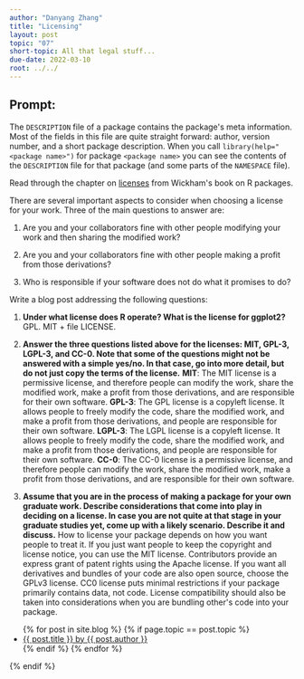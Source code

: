 ```yaml
---
author: "Danyang Zhang"
title: "Licensing"
layout: post
topic: "07"
short-topic: All that legal stuff...
due-date: 2022-03-10
root: ../../
---
```


## Prompt:

The `DESCRIPTION` file of a package contains the package's meta information. Most of the fields in this file are quite straight forward: author, version number, and a short package description. When you call `library(help="<package name>")` for  package `<package name>` you can see the contents of the `DESCRIPTION` file for that package (and some parts of the `NAMESPACE` file).

Read through the chapter on [licenses](https://r-pkgs.org/license.html) from Wickham's book on R packages. 

There are several important aspects to consider when choosing a license for your work. 
Three of the main questions to answer are: 

1. Are you and your collaborators fine with other people modifying your work and then sharing the modified work?

2. Are you and your collaborators fine with other people making a profit from those derivations?

3. Who is responsible if your software does not do what it promises to do?


Write a blog post addressing the following questions: 

1. **Under what license does R operate? What is the license for ggplot2?**
GPL. MIT + file LICENSE.

2. **Answer the three questions listed above for the licenses: MIT, GPL-3,  LGPL-3, and CC-0. Note that some of the questions might not be answered with a simple yes/no. In that case, go into more detail, but do not just copy the terms of the license.**
**MIT**: The MIT license is a permissive license, and therefore people can modify the work, share the modified work, make a profit from those derivations, and are responsible for their own software.
**GPL-3**: The GPL license is a copyleft license. It allows people to freely modify the code, share the modified work, and make a profit from those derivations, and people are responsible for their own software.
**LGPL-3**: The LGPL license is a copyleft license. It allows people to freely modify the code, share the modified work, and make a profit from those derivations, and people are responsible for their own software.
**CC-0**: The CC-0 license is a permissive license, and therefore people can modify the work, share the modified work, make a profit from those derivations, and are responsible for their own software.

3. **Assume that you are in the process of making a package for your own graduate work. Describe considerations that come into play in deciding on a license. In case you are not quite at that stage in your graduate studies yet, come up with a likely scenario. Describe it and discuss.**
How to license your package depends on how you want people to treat it. If you just want people to keep the copyright and license notice, you can use the MIT license. Contributors provide an express grant of patent rights using the Apache license. If you want all derivatives and bundles of your code are also open source, choose the GPLv3 license. CC0 license puts minimal restrictions if your package primarily contains data, not code. License compatibility should also be taken into considerations when you are bundling other's code into your package.

<ul>
{% for post in site.blog %}
  {% if page.topic == post.topic %}
  <li><a href="{{ post.url }}">{{ post.title }} by {{ post.author }}</a></li>
  {% endif %}
{% endfor %}
</ul>
{% endif %}
